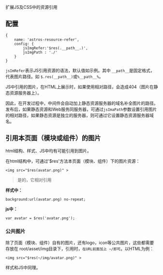 扩展JS及CSS中的资源引用

## 配置
```
{
    name: 'astros-resource-refer',
    config: {
        jsImgRefer:'$res(.__path__.)',
        jsImgPath : './'
    }
}
```

`jsImRefer`表示JS引用资源的语法，默认值如示例。其中 `__path__`是固定格式，代表图片路径。如 `$.res(__path__)`或`%__path__%`。

JS中引用的图片，在HTML上展示时，如果使用相对路径，会造成404（图片在静态资源服务器上）。

因此，在开发过程中，中间件会自动加上静态资源服务器的域名补全图片的路径。 发布后，如果静态资源和Web服务同服务器，可通过`jsImaPath`参数设置引用图片的相对路径，如果静态资源是独立的服务器，则可通过它设置静态资源服务器域名。

## 引用本页面（模块或组件）的图片

html结构、样式、JS中均有可能引用到图片。

在html结构中，可通过'$res'方法本页面（模块、组件）下的图片资源：

    <img src="$res(avatar.png)" >
    
>是的，它相对引用

**样式中：**

    background:url(avatar.png) no-repeat;
    
**js中：**

    var avatar = $res('avatar.png');
    

### 公共图片

除了页面（模块、组件）自有的图片，还有logo，icon等公共图片，这些都需要存放在 root/asset/img目录下，引用时，`在URL前面加上 ~/即可`。以HTML为例：

    <img src="$res(~/img/avatar.png)" >
    
样式和JS中同理。